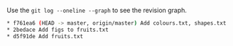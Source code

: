 Use the `git log --oneline --graph` to see the revision graph.
```bash {highlight-lines="1['origin/master']@#e6fff2"}
* f761ea6 (HEAD -> master, origin/master) Add colours.txt, shapes.txt
* 2bedace Add figs to fruits.txt
* d5f91de Add fruits.txt
```
